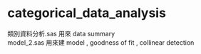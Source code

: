 # categorical_data_analysis
類別資料分析.sas 用來 data summary<br>
model_2.sas 用來建 model , goodness of fit , collinear detection
